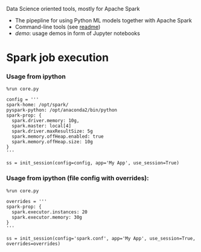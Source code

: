 Data Science oriented tools, mostly for Apache Spark

- The pipepline for using Python ML models together with Apache Spark
- Command-line tools (see [readme](bin/README.md))
- *demo*: usage demos in form of Jupyter notebooks

# Spark job execution

### Usage from ipython

```ipython
%run core.py

config = '''
spark-home: /opt/spark/
pyspark-python: /opt/anaconda2/bin/python
spark-prop: {
  spark.driver.memory: 10g,
  spark.master: local[4]
  spark.driver.maxResultSize: 5g
  spark.memory.offHeap.enabled: true
  spark.memory.offHeap.size: 10g
}
'''

ss = init_session(config=config, app='My App', use_session=True)
```

### Usage from ipython (file config with overrides):


```ipython
%run core.py

overrides = '''
spark-prop: {
  spark.executor.instances: 20
  spark.executor.memory: 30g
}
'''

ss = init_session(config='spark.conf', app='My App', use_session=True, overrides=overrides)
```
